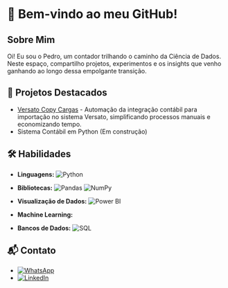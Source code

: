 # 👋 Bem-vindo ao meu GitHub!

## Sobre Mim
Oi! Eu sou o Pedro, um contador trilhando o caminho da Ciência de Dados. Neste espaço, compartilho projetos, experimentos e os insights que venho ganhando ao longo dessa empolgante transição.

## 🚀 Projetos Destacados
- [Versato Copy Cargas](https://github.com/peu-gomes/VersatoCopyCargas) - Automação da integração contábil para importação no sistema Versato, simplificando processos manuais e economizando tempo.
- Sistema Contábil em Python (Em construção)

## 🛠️ Habilidades
- **Linguagens:**
  ![Python](https://img.shields.io/badge/Python-3776AB?style=flat&logo=python&logoColor=white)

- **Bibliotecas:**
  ![Pandas](https://img.shields.io/badge/Pandas-150458?style=flat&logo=pandas&logoColor=white)
  ![NumPy](https://img.shields.io/badge/NumPy-013243?style=flat&logo=numpy&logoColor=white)

- **Visualização de Dados:**
  ![Power BI](https://img.shields.io/badge/Power_BI-F2C811?style=flat&logo=powerbi&logoColor=black)

- **Machine Learning:**

- **Bancos de Dados:**
  ![SQL](https://img.shields.io/badge/SQL-4169E1?style=flat&logo=sql&logoColor=white)

## 📬 Contato
- [![WhatsApp](https://img.shields.io/badge/WhatsApp-%2B55%2077981140537-25D366?style=flat&logo=whatsapp&logoColor=white)](https://wa.me/5577981140537)
- [![LinkedIn](https://img.shields.io/badge/LinkedIn-peugomes-0077B5?style=flat&logo=linkedin&logoColor=white)](https://www.linkedin.com/in/peugomes/)
